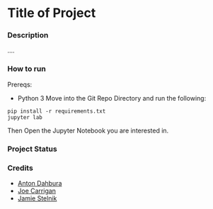 # Title of Project
### Description
....
### How to run
Prereqs:
- Python 3
Move into the Git Repo Directory and run the following:
```
pip install -r requirements.txt
jupyter lab
```
Then Open the Jupyter Notebook you are interested in.
### Project Status
### Credits
- [Anton Dahbura](https://engineering.jhu.edu/faculty/anton-dahbura/)
- [Joe Carrigan](https://iaa.jhu.edu/people/joe-carrigan/)
- [Jamie Stelnik](https://www.linkedin.com/in/jamie-stelnik/)
